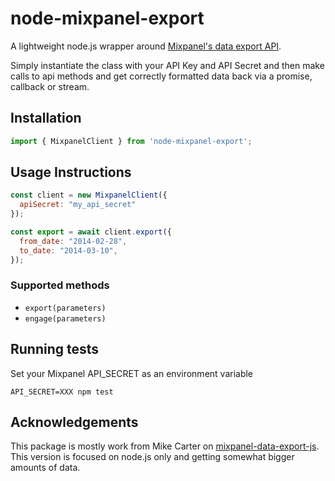 # node-mixpanel-export

A lightweight node.js wrapper around [Mixpanel's data export API](https://mixpanel.com/docs/api-documentation/data-export-api#libs-js).

Simply instantiate the class with your API Key and API Secret and then make calls to api methods and get correctly formatted data back via a promise, callback or stream.

## Installation

```javascript
import { MixpanelClient } from 'node-mixpanel-export';
```

## Usage Instructions

```javascript
const client = new MixpanelClient({
  apiSecret: "my_api_secret"
});

const export = await client.export({
  from_date: "2014-02-28",
  to_date: "2014-03-10",
});
```

### Supported methods
 - `export(parameters)`
 - `engage(parameters)`

## Running tests

Set your Mixpanel API_SECRET as an environment variable

```shell
API_SECRET=XXX npm test
```

## Acknowledgements

This package is mostly work from Mike Carter on [mixpanel-data-export-js](https://github.com/michaelcarter/mixpanel-data-export-js).
This version is focused on node.js only and getting somewhat bigger amounts of data.
